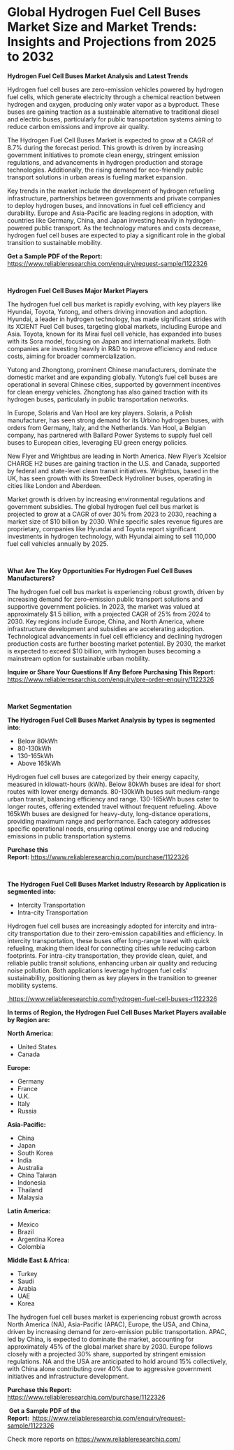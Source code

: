 <p><h1>Global Hydrogen Fuel Cell Buses Market Size and Market Trends: Insights and Projections from 2025 to 2032</h1></p><p><strong>Hydrogen Fuel Cell Buses Market Analysis and Latest Trends</strong></p>
<p><p>Hydrogen fuel cell buses are zero-emission vehicles powered by hydrogen fuel cells, which generate electricity through a chemical reaction between hydrogen and oxygen, producing only water vapor as a byproduct. These buses are gaining traction as a sustainable alternative to traditional diesel and electric buses, particularly for public transportation systems aiming to reduce carbon emissions and improve air quality.</p><p>The Hydrogen Fuel Cell Buses Market is expected to grow at a CAGR of 8.7% during the forecast period. This growth is driven by increasing government initiatives to promote clean energy, stringent emission regulations, and advancements in hydrogen production and storage technologies. Additionally, the rising demand for eco-friendly public transport solutions in urban areas is fueling market expansion.</p><p>Key trends in the market include the development of hydrogen refueling infrastructure, partnerships between governments and private companies to deploy hydrogen buses, and innovations in fuel cell efficiency and durability. Europe and Asia-Pacific are leading regions in adoption, with countries like Germany, China, and Japan investing heavily in hydrogen-powered public transport. As the technology matures and costs decrease, hydrogen fuel cell buses are expected to play a significant role in the global transition to sustainable mobility.</p></p>
<p><strong>Get a Sample PDF of the Report:&nbsp;</strong> <a href="https://www.reliableresearchiq.com/enquiry/request-sample/1122326?utm_campaign=99&utm_medium=2&utm_source=Github&utm_content=ia&utm_term=23012025&utm_id=hydrogen-fuel-cell-buses">https://www.reliableresearchiq.com/enquiry/request-sample/1122326</a></p>
<p>&nbsp;</p>
<p><strong>Hydrogen Fuel Cell Buses Major Market Players</strong></p>
<p><p>The hydrogen fuel cell bus market is rapidly evolving, with key players like Hyundai, Toyota, Yutong, and others driving innovation and adoption. Hyundai, a leader in hydrogen technology, has made significant strides with its XCIENT Fuel Cell buses, targeting global markets, including Europe and Asia. Toyota, known for its Mirai fuel cell vehicle, has expanded into buses with its Sora model, focusing on Japan and international markets. Both companies are investing heavily in R&D to improve efficiency and reduce costs, aiming for broader commercialization.</p><p>Yutong and Zhongtong, prominent Chinese manufacturers, dominate the domestic market and are expanding globally. Yutong’s fuel cell buses are operational in several Chinese cities, supported by government incentives for clean energy vehicles. Zhongtong has also gained traction with its hydrogen buses, particularly in public transportation networks.</p><p>In Europe, Solaris and Van Hool are key players. Solaris, a Polish manufacturer, has seen strong demand for its Urbino hydrogen buses, with orders from Germany, Italy, and the Netherlands. Van Hool, a Belgian company, has partnered with Ballard Power Systems to supply fuel cell buses to European cities, leveraging EU green energy policies.</p><p>New Flyer and Wrightbus are leading in North America. New Flyer’s Xcelsior CHARGE H2 buses are gaining traction in the U.S. and Canada, supported by federal and state-level clean transit initiatives. Wrightbus, based in the UK, has seen growth with its StreetDeck Hydroliner buses, operating in cities like London and Aberdeen.</p><p>Market growth is driven by increasing environmental regulations and government subsidies. The global hydrogen fuel cell bus market is projected to grow at a CAGR of over 30% from 2023 to 2030, reaching a market size of $10 billion by 2030. While specific sales revenue figures are proprietary, companies like Hyundai and Toyota report significant investments in hydrogen technology, with Hyundai aiming to sell 110,000 fuel cell vehicles annually by 2025.</p></p>
<p>&nbsp;</p>
<p><strong>What Are The Key Opportunities For Hydrogen Fuel Cell Buses Manufacturers?</strong></p>
<p><p>The hydrogen fuel cell bus market is experiencing robust growth, driven by increasing demand for zero-emission public transport solutions and supportive government policies. In 2023, the market was valued at approximately $1.5 billion, with a projected CAGR of 25% from 2024 to 2030. Key regions include Europe, China, and North America, where infrastructure development and subsidies are accelerating adoption. Technological advancements in fuel cell efficiency and declining hydrogen production costs are further boosting market potential. By 2030, the market is expected to exceed $10 billion, with hydrogen buses becoming a mainstream option for sustainable urban mobility.</p></p>
<p><strong>Inquire or Share Your Questions If Any Before Purchasing This Report:</strong> <a href="https://www.reliableresearchiq.com/enquiry/pre-order-enquiry/1122326?utm_campaign=99&utm_medium=2&utm_source=Github&utm_content=ia&utm_term=23012025&utm_id=hydrogen-fuel-cell-buses">https://www.reliableresearchiq.com/enquiry/pre-order-enquiry/1122326</a></p>
<p>&nbsp;</p>
<p><strong>Market Segmentation</strong></p>
<p><strong>The Hydrogen Fuel Cell Buses Market Analysis by types is segmented into:</strong></p>
<p><ul><li>Below 80kWh</li><li>80-130kWh</li><li>130-165kWh</li><li>Above 165kWh</li></ul></p>
<p><p>Hydrogen fuel cell buses are categorized by their energy capacity, measured in kilowatt-hours (kWh). Below 80kWh buses are ideal for short routes with lower energy demands. 80-130kWh buses suit medium-range urban transit, balancing efficiency and range. 130-165kWh buses cater to longer routes, offering extended travel without frequent refueling. Above 165kWh buses are designed for heavy-duty, long-distance operations, providing maximum range and performance. Each category addresses specific operational needs, ensuring optimal energy use and reducing emissions in public transportation systems.</p></p>
<p><strong>Purchase this Report:&nbsp;</strong><a href="https://www.reliableresearchiq.com/purchase/1122326?utm_campaign=99&utm_medium=2&utm_source=Github&utm_content=ia&utm_term=23012025&utm_id=hydrogen-fuel-cell-buses">https://www.reliableresearchiq.com/purchase/1122326</a></p>
<p>&nbsp;</p>
<p><strong>The Hydrogen Fuel Cell Buses Market Industry Research by Application is segmented into:</strong></p>
<p><ul><li>Intercity Transportation</li><li>Intra-city Transportation</li></ul></p>
<p><p>Hydrogen fuel cell buses are increasingly adopted for intercity and intra-city transportation due to their zero-emission capabilities and efficiency. In intercity transportation, these buses offer long-range travel with quick refueling, making them ideal for connecting cities while reducing carbon footprints. For intra-city transportation, they provide clean, quiet, and reliable public transit solutions, enhancing urban air quality and reducing noise pollution. Both applications leverage hydrogen fuel cells' sustainability, positioning them as key players in the transition to greener mobility systems.</p></p>
<p><a href="https://www.reliableresearchiq.com/hydrogen-fuel-cell-buses-r1122326?utm_campaign=99&utm_medium=2&utm_source=Github&utm_content=ia&utm_term=23012025&utm_id=hydrogen-fuel-cell-buses">&nbsp;https://www.reliableresearchiq.com/hydrogen-fuel-cell-buses-r1122326</a></p>
<p><strong>In terms of Region, the Hydrogen Fuel Cell Buses Market Players available by Region are:</strong></p>
<p>
    <p> <strong> North America: </strong>
        <ul>
            <li>United States</li>
            <li>Canada</li>
        </ul>
        </p> 
    <p> <strong> Europe: </strong>
        <ul>
            <li>Germany</li>
            <li>France</li>
            <li>U.K.</li>
            <li>Italy</li>
            <li>Russia</li>
        </ul>
        </p> 
    <p> <strong> Asia-Pacific: </strong>
        <ul>
            <li>China</li>
            <li>Japan</li>
            <li>South Korea</li>
            <li>India</li>
            <li>Australia</li>
            <li>China Taiwan</li>
            <li>Indonesia</li>
            <li>Thailand</li>
            <li>Malaysia</li>
        </ul>
        </p> 
    <p> <strong> Latin America: </strong>
        <ul>
            <li>Mexico</li>
            <li>Brazil</li>
            <li>Argentina Korea</li>
            <li>Colombia</li>
        </ul>
        </p> 
    <p> <strong> Middle East & Africa: </strong>
        <ul>
            <li>Turkey</li>
            <li>Saudi</li>
            <li>Arabia</li>
            <li>UAE</li>
            <li>Korea</li>
        </ul>
    </p>
    </p>
<p><p>The hydrogen fuel cell buses market is experiencing robust growth across North America (NA), Asia-Pacific (APAC), Europe, the USA, and China, driven by increasing demand for zero-emission public transportation. APAC, led by China, is expected to dominate the market, accounting for approximately 45% of the global market share by 2030. Europe follows closely with a projected 30% share, supported by stringent emission regulations. NA and the USA are anticipated to hold around 15% collectively, with China alone contributing over 40% due to aggressive government initiatives and infrastructure development.</p></p>
<p><strong>Purchase this Report: </strong><a href="https://www.reliableresearchiq.com/purchase/1122326?utm_campaign=99&utm_medium=2&utm_source=Github&utm_content=ia&utm_term=23012025&utm_id=hydrogen-fuel-cell-buses">https://www.reliableresearchiq.com/purchase/1122326</a></p>
<p>&nbsp;<strong>Get a Sample PDF of the Report:&nbsp;&nbsp;</strong><a href="https://www.reliableresearchiq.com/enquiry/request-sample/1122326?utm_campaign=99&utm_medium=2&utm_source=Github&utm_content=ia&utm_term=23012025&utm_id=hydrogen-fuel-cell-buses">https://www.reliableresearchiq.com/enquiry/request-sample/1122326</a></p>
<p><strong></strong></p>
<p>Check more reports on <a href="https://www.reliableresearchiq.com/?utm_campaign=99&utm_medium=2&utm_source=Github&utm_content=ia&utm_term=23012025&utm_id=hydrogen-fuel-cell-buses">https://www.reliableresearchiq.com/</a></p>